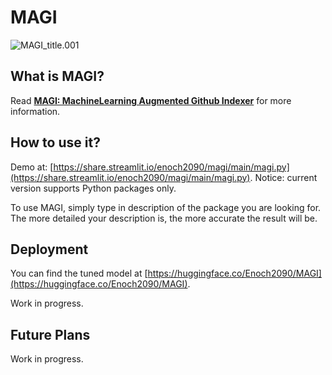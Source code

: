 # MAGI

![MAGI_title.001](https://raw.githubusercontent.com/Enoch2090/MAGI/main/resources/MAGI_title.001.jpeg)

## What is MAGI?

Read [**MAGI: MachineLearning Augmented Github Indexer**](https://www.enoch2090.me/article/MAGI-MachineLearning-Augmented-Github-Indexer) for more information.

## How to use it?

Demo at: [https://share.streamlit.io/enoch2090/magi/main/magi.py](https://share.streamlit.io/enoch2090/magi/main/magi.py). Notice: current version supports Python packages only.

To use MAGI, simply type in description of the package you are looking for. The more detailed your description is, the more accurate the result will be.

## Deployment

You can find the tuned model at [https://huggingface.co/Enoch2090/MAGI](https://huggingface.co/Enoch2090/MAGI).

Work in progress.

## Future Plans

Work in progress.

